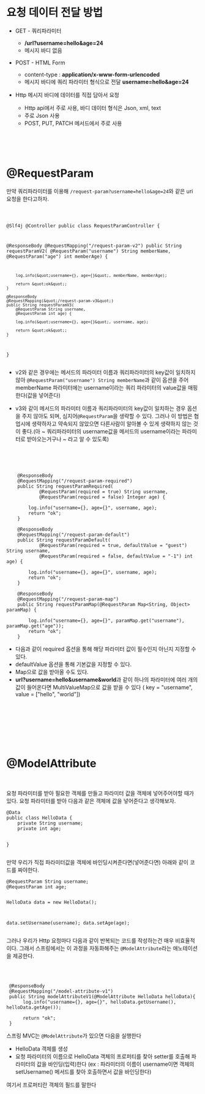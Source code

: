 <h1 id="요청-데이터-전달-방법">요청 데이터 전달 방법</h1>
<ul>
<li><p>GET - 쿼리파라미터</p>
<ul>
<li><strong>/url?username=hello&amp;age=24</strong></li>
<li>메시지 바디 없음</li>
</ul>
</li>
<li><p>POST - HTML Form</p>
<ul>
<li>content-type : <strong>application/x-www-form-urlencoded</strong></li>
<li>메시지 바디에 쿼리 파라미터 형식으로 전달 <strong>username=hello&amp;age=24</strong></li>
</ul>
</li>
<li><p>Http 메시지 바디에 데이터를 직접 담아서 요청</p>
<ul>
<li>Http api에서 주로 사용, 바디 데이터 형식은 Json, xml, text</li>
<li>주로 Json 사용</li>
<li>POST, PUT, PATCH 메서드에서 주로 사용</li>
</ul>
</li>
</ul>
<br />
<br />
<br />


<h1 id="requestparam">@RequestParam</h1>
<p>만약 쿼리파라미터를 이용해 <code>/request-param?username=hello&amp;age=24</code>와 같은 uri 요청을 한다고하자.</p>
<pre><code class="language-java">

@Slf4j
@Controller
public class RequestParamController {

   @ResponseBody
    @RequestMapping(&quot;/request-param-v2&quot;)
    public String requestParamV2(
        @RequestParam(&quot;username&quot;) String memberName,
        @RequestParam(&quot;age&quot;) int memberAge) {

        log.info(&quot;username={}, age={}&quot;, memberName, memberAge);

        return &quot;ok&quot;;
    }

    @ResponseBody
    @RequestMapping(&quot;/request-param-v3&quot;)
    public String requestParamV3(
        @RequestParam String username,
        @RequestParam int age) {

        log.info(&quot;username={}, age={}&quot;, username, age);

        return &quot;ok&quot;;
    }


}
</code></pre>
<ul>
<li><p>v2와 같은 경우에는 메서드의 파라미터 이름과 쿼리파라미터의 key값이 일치하지 않아 <code>@RequestParam(&quot;username&quot;) String memberName</code>과 같이 옵션을 주어 memberName 파라미터에는 username이라는 쿼리 파라미터의 value값을 매핑한다(값을 넣어준다)</p>
</li>
<li><p>v3와 같이 메서드의 파라미터 이름과 쿼리파라미터의 key값이 일치하는 경우 옵션을 주지 않아도 되며, 심지어<code>@RequestParam</code>을 생략할 수 있다. 그러나 이 방법은 협업시에 생략하자고 약속되지 않았으면 다른사람이 알아볼 수 있게 생략하지 않는 것이 좋다.(아 ~ 쿼리파라미터의 username값을 메서드의 username이라는 파라미터로 받아오는거구나 ~ 라고 알 수 있도록)</p>
</li>
</ul>
<br />
<br />
<br />

<pre><code class="language-java">    @ResponseBody
    @RequestMapping(&quot;/request-param-required&quot;)
    public String requestParamRequired(
            @RequestParam(required = true) String username,
            @RequestParam(required = false) Integer age) {

        log.info(&quot;username={}, age={}&quot;, username, age);
        return &quot;ok&quot;;
    }

    @ResponseBody
    @RequestMapping(&quot;/request-param-default&quot;)
    public String requestParamDefault(
            @RequestParam(required = true, defaultValue = &quot;guest&quot;) String username,
            @RequestParam(required = false, defaultValue = &quot;-1&quot;) int age) {

        log.info(&quot;username={}, age={}&quot;, username, age);
        return &quot;ok&quot;;
    }

    @ResponseBody
    @RequestMapping(&quot;/request-param-map&quot;)
    public String requestParamMap(@RequestParam Map&lt;String, Object&gt; paramMap) {

        log.info(&quot;username={}, age={}&quot;, paramMap.get(&quot;username&quot;), paramMap.get(&quot;age&quot;));
        return &quot;ok&quot;;
    }
</code></pre>
<ul>
<li>다음과 같이 required 옵션을 통해 해당 파라미터 값이 필수인지 아닌지 지정할 수 있다.</li>
<li>defaultValue 옵션을 통해 기본값을 지정할 수 있다.</li>
<li>Map으로 값을 받아올 수도 있다.</li>
<li><strong>url?username=hello&amp;username&amp;world</strong>과 같이 하나의 파라미터에 여러 개의 값이 들어온다면 MultiValueMap으로 값을 받을 수 있다 ( key = &quot;username&quot;, value = [&quot;hello&quot;, &quot;world&quot;])</li>
</ul>
<br />
<br />
<br />
<br />
<br />
<br />

<h1 id="modelattribute">@ModelAttribute</h1>
<br />

<p>요청 파라미터를 받아 필요한 객체를 만들고 파라미터 값을 객체에 넣어주어야할 때가 있다.
요청 파라미터를 받아 다음과 같은 객체에 값을 넣어준다고 생각해보자.</p>
<pre><code class="language-java">@Data
public class HelloData {
    private String username;
    private int age;

}
</code></pre>
<p>만약 우리가 직접 파라미터값을 객체에 바인딩시켜준다면(넣어준다면) 아래와 같이 코드를 짜야한다. </p>
<pre><code class="language-java">@RequestParam String username;
@RequestParam int age;

HelloData data = new HelloData();

data.setUsername(username);
data.setAge(age);</code></pre>
<p>그러나 우리가 Http 요청마다 다음과 같이 반복되는 코드를 작성하는건 매우 비효율적이다.
그래서 스프링에서는 이 과정을 자동화해주는 <code>@ModelAttribute</code>라는 애노테이션을 제공한다.</p>
<br />
<br />


<pre><code class="language-java"> @ResponseBody
 @RequestMapping(&quot;/model-attribute-v1&quot;)
 public String modelAttributeV1(@ModelAttribute HelloData helloData){
      log.info(&quot;username={}, age={}&quot;, helloData.getUsername(), helloData.getAge());

      return &quot;ok&quot;;
 }</code></pre>
<p>스프링 MVC는 <code>@ModelAttribute</code>가 있으면 다음을 실행한다</p>
<ul>
<li>HelloData 객체를 생성</li>
<li>요청 파라미터의 이름으로 HelloData 객체의 프로퍼티를 찾아 setter를 호출해 파라미터의 값을 바인딩(입력)한다 (ex : 파라미터의 이름이 username이면 객체의 setUsername() 메서드를 찾아 호출하면서 값을 바인딩한다) </li>
</ul>
<p>여기서 프로퍼티란 객체의 필드를 말한다</p>